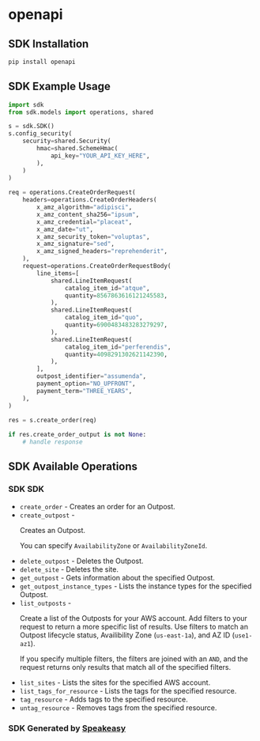 # openapi

<!-- Start SDK Installation -->
## SDK Installation

```bash
pip install openapi
```
<!-- End SDK Installation -->

## SDK Example Usage
<!-- Start SDK Example Usage -->
```python
import sdk
from sdk.models import operations, shared

s = sdk.SDK()
s.config_security(
    security=shared.Security(
        hmac=shared.SchemeHmac(
            api_key="YOUR_API_KEY_HERE",
        ),
    )
)
    
req = operations.CreateOrderRequest(
    headers=operations.CreateOrderHeaders(
        x_amz_algorithm="adipisci",
        x_amz_content_sha256="ipsum",
        x_amz_credential="placeat",
        x_amz_date="ut",
        x_amz_security_token="voluptas",
        x_amz_signature="sed",
        x_amz_signed_headers="reprehenderit",
    ),
    request=operations.CreateOrderRequestBody(
        line_items=[
            shared.LineItemRequest(
                catalog_item_id="atque",
                quantity=8567863616121245583,
            ),
            shared.LineItemRequest(
                catalog_item_id="quo",
                quantity=6900483483283279297,
            ),
            shared.LineItemRequest(
                catalog_item_id="perferendis",
                quantity=4098291302621142390,
            ),
        ],
        outpost_identifier="assumenda",
        payment_option="NO_UPFRONT",
        payment_term="THREE_YEARS",
    ),
)
    
res = s.create_order(req)

if res.create_order_output is not None:
    # handle response
```
<!-- End SDK Example Usage -->

<!-- Start SDK Available Operations -->
## SDK Available Operations

### SDK SDK

* `create_order` - Creates an order for an Outpost.
* `create_outpost` - <p>Creates an Outpost.</p> <p>You can specify <code>AvailabilityZone</code> or <code>AvailabilityZoneId</code>.</p>
* `delete_outpost` - Deletes the Outpost.
* `delete_site` - Deletes the site.
* `get_outpost` - Gets information about the specified Outpost.
* `get_outpost_instance_types` - Lists the instance types for the specified Outpost.
* `list_outposts` - <p>Create a list of the Outposts for your AWS account. Add filters to your request to return a more specific list of results. Use filters to match an Outpost lifecycle status, Availibility Zone (<code>us-east-1a</code>), and AZ ID (<code>use1-az1</code>). </p> <p>If you specify multiple filters, the filters are joined with an <code>AND</code>, and the request returns only results that match all of the specified filters.</p>
* `list_sites` - Lists the sites for the specified AWS account.
* `list_tags_for_resource` - Lists the tags for the specified resource.
* `tag_resource` - Adds tags to the specified resource.
* `untag_resource` - Removes tags from the specified resource.

<!-- End SDK Available Operations -->

### SDK Generated by [Speakeasy](https://docs.speakeasyapi.dev/docs/using-speakeasy/client-sdks)
